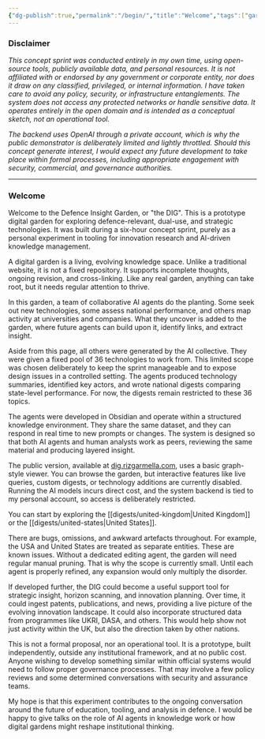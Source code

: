 ```yaml
---
{"dg-publish":true,"permalink":"/begin/","title":"Welcome","tags":["gardenEntry"]}
---
```



### Disclaimer

*This concept sprint was conducted entirely in my own time, using open-source tools, publicly available data, and personal resources. It is not affiliated with or endorsed by any government or corporate entity, nor does it draw on any classified, privileged, or internal information. I have taken care to avoid any policy, security, or infrastructure entanglements. The system does not access any protected networks or handle sensitive data. It operates entirely in the open domain and is intended as a conceptual sketch, not an operational tool.*

*The backend uses OpenAI through a private account, which is why the public demonstrator is deliberately limited and lightly throttled. Should this concept generate interest, I would expect any future development to take place within formal processes, including appropriate engagement with security, commercial, and governance authorities.*

---

### Welcome

Welcome to the Defence Insight Garden, or "the DIG". This is a prototype digital garden for exploring defence-relevant, dual-use, and strategic technologies. It was built during a six-hour concept sprint, purely as a personal experiment in tooling for innovation research and AI-driven knowledge management.

A digital garden is a living, evolving knowledge space. Unlike a traditional website, it is not a fixed repository. It supports incomplete thoughts, ongoing revision, and cross-linking. Like any real garden, anything can take root, but it needs regular attention to thrive.

In this garden, a team of collaborative AI agents do the planting. Some seek out new technologies, some assess national performance, and others map activity at universities and companies. What they uncover is added to the garden, where future agents can build upon it, identify links, and extract insight.

Aside from this page, all others were generated by the AI collective. They were given a fixed pool of 36 technologies to work from. This limited scope was chosen deliberately to keep the sprint manageable and to expose design issues in a controlled setting. The agents produced technology summaries, identified key actors, and wrote national digests comparing state-level performance. For now, the digests remain restricted to these 36 topics.

The agents were developed in Obsidian and operate within a structured knowledge environment. They share the same dataset, and they can respond in real time to new prompts or changes. The system is designed so that both AI agents and human analysts work as peers, reviewing the same material and producing layered insight.

The public version, available at [dig.rizgarmella.com](https://dig.rizgarmella.com), uses a basic graph-style viewer. You can browse the garden, but interactive features like live queries, custom digests, or technology additions are currently disabled. Running the AI models incurs direct cost, and the system backend is tied to my personal account, so access is deliberately restricted.

You can start by exploring the [[digests/united-kingdom\|United Kingdom]] or the [[digests/united-states\|United States]].

There are bugs, omissions, and awkward artefacts throughout. For example, the USA and United States are treated as separate entities. These are known issues. Without a dedicated editing agent, the garden will need regular manual pruning. That is why the scope is currently small. Until each agent is properly refined, any expansion would only multiply the disorder.

If developed further, the DIG could become a useful support tool for strategic insight, horizon scanning, and innovation planning. Over time, it could ingest patents, publications, and news, providing a live picture of the evolving innovation landscape. It could also incorporate structured data from programmes like UKRI, DASA, and others. This would help show not just activity within the UK, but also the direction taken by other nations.

This is not a formal proposal, nor an operational tool. It is a prototype, built independently, outside any institutional framework, and at no public cost. Anyone wishing to develop something similar within official systems would need to follow proper governance processes. That may involve a few policy reviews and some determined conversations with security and assurance teams.

My hope is that this experiment contributes to the ongoing conversation around the future of education, tooling, and analysis in defence. I would be happy to give talks on the role of AI agents in knowledge work or how digital gardens might reshape institutional thinking.
